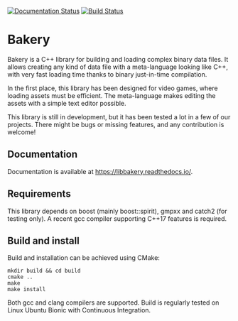 [![Documentation Status](https://readthedocs.org/projects/libbakery/badge/?version=latest)](https://libbakery.readthedocs.io/en/latest/?badge=latest)
[![Build Status](https://travis-ci.com/kingofpayne/bakery.svg?branch=master)](https://travis-ci.com/kingofpayne/bakery)

# Bakery

Bakery is a C++ library for building and loading complex binary data files. It
allows creating any kind of data file with a meta-language looking like C++,
with very fast loading time thanks to binary just-in-time compilation.

In the first place, this library has been designed for video games, where
loading assets must be efficient. The meta-language makes editing the assets
with a simple text editor possible.

This library is still in development, but it has been tested a lot in a few of
our projects. There might be bugs or missing features, and any contribution is
welcome!

## Documentation

Documentation is available at https://libbakery.readthedocs.io/.

## Requirements

This library depends on boost (mainly boost::spirit), gmpxx and catch2 (for
testing only). A recent gcc compiler supporting C++17 features is required.

## Build and install

Build and installation can be achieved using CMake:

```
mkdir build && cd build
cmake ..
make
make install
```

Both gcc and clang compilers are supported.
Build is regularly tested on Linux Ubuntu Bionic with Continuous Integration.

